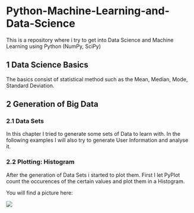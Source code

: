 # Python-Machine-Learning-and-Data-Science
This is a repository where i try to get into Data Science and Machine Learning using Python (NumPy, SciPy)

## 1 Data Science Basics

The basics consist of statistical method such as the Mean, Median, Mode, Standard Deviation.

## 2 Generation of Big Data

### 2.1 Data Sets
In this chapter I tried to generate some sets of Data
to learn with. In the following examples I will also try
to generate User Information and analyse it.

### 2.2 Plotting: Histogram
After the generation of Data Sets i started to plot them.
First I let PyPlot count the occurences of the certain
values and plot them in a Histogram.

You will find a picture here:

![](Data_Distribution/Histogram.png)